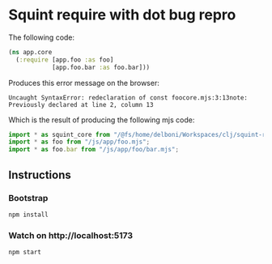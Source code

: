 # Squint require with dot bug repro

The following code:
```clojure
(ns app.core
  (:require [app.foo :as foo]
            [app.foo.bar :as foo.bar]))
```

Produces this error message on the browser:
```
Uncaught SyntaxError: redeclaration of const foocore.mjs:3:13note: Previously declared at line 2, column 13
```

Which is the result of producing the following mjs code:
```javascript
import * as squint_core from "/@fs/home/delboni/Workspaces/clj/squint-require-bug-repro/node_modules/.vite/deps/squint-cljs_core__js.js?v=7b145cb1";
import * as foo from "/js/app/foo.mjs";
import * as foo.bar from "/js/app/foo/bar.mjs";
```

## Instructions

### Bootstrap
```bash
npm install
```

### Watch on http://localhost:5173
```bash
npm start
```
